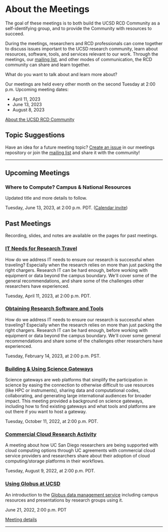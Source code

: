 # About the Meetings

The goal of these meetings is to both build the UCSD RCD Community as a self-identifying group, and to provide the Community with resources to succeed.

During the meetings, researchers and RCD professionals can come together to discuss issues important to the UCSD research community, learn about resources, software, tools, and services relevant to our work. Through the meetings, our [mailing list](https://groups.google.com/a/ucsd.edu/g/ucsd-rcd-l), and other modes of communication, the RCD community can share and learn together.

What do you want to talk about and learn more about?

Our meetings are held every other month on the second Tuesday at 2:00
p.m. Upcoming meeting dates:
* April 11, 2023
* June 13, 2023
* August 8, 2023

[About the UCSD RCD Community](https://ucsd-rcd.github.io/)

## Topic Suggestions

Have an idea for a future meeting topic? [Create an issue](https://github.com/ucsd-rcd/meetings/issues/new?title=Topic+suggestion:) in our meetings repository or join the [mailing list](https://groups.google.com/a/ucsd.edu/g/ucsd-rcd-l) and share it with the community!

---

## Upcoming Meetings

### Where to Compute? Campus & National Resources

Updated title and more details to follow.

Tuesday, June 13, 2023, at 2:00 p.m. PDT. ([Calendar invite](assets/ics/2023-06-13-ResearchComputingResources.ics))

## Past Meetings

Recording, slides, and notes are available on the pages for past meetings.

### [IT Needs for Research Travel](./events/2023-04-11-ResearchTravel.html)

How do we address IT needs to ensure our research is successful when
traveling? Especially when the research relies on more than just
packing the right chargers. Research IT can be hard enough, before
working with equipment or data beyond the campus boundary. We'll cover some of the general
recommendations, and share some of the challenges other researchers
have experienced.

Tuesday, April 11, 2023, at 2:00 p.m. PDT.

### [Obtaining Research Software and Tools](./events/2023-02-14-ResearchSoftware.html)

How do we address IT needs to ensure our research is successful when
traveling? Especially when the research relies on more than just
packing the right chargers. Research IT can be hard enough, before
working with equipment or data beyond the campus boundary. We'll cover
some general recommendations and share some of the challenges other
researchers have experienced.

Tuesday, February 14, 2023, at 2:00 p.m. PST.

### [Building & Using Science Gateways](./events/2022-10-11-ScienceGateways.html)

Science gateways are web platforms that simplify the participation in
science by easing the connection to otherwise difficult to use
resources (like HPC or instruments), sharing data and computational
codes, collaborating, and generating large international audiences for
broader impact. This meeting provided a background on science
gateways, including how to find existing gateways and what tools and
platforms are out there if you want to host a gateway. 

Tuesday, October 11, 2022, at 2:00 p.m. PDT.

### [Commercial Cloud Research Activity](./events/2022-08-09-Commercial-Cloud-Research-Activity.html)

A meeting about how UC San Diego researchers are being supported with cloud computing options through UC agreements with commercial cloud service providers and researchers share about their adoption of cloud computing/storage platforms in their workflows.

Tuesday, August 9, 2022, at 2:00 p.m. PDT.

### [Using Globus at UCSD](./events/2022-06-21-Globus-at-UCSD.html)

An introduction to the [Globus data management service](https://globus.org/) including campus
resources and presentations by research groups using it.

June 21, 2022, 2:00 p.m. PDT

[Meeting details](./events/2022-06-21-Globus-at-UCSD.html)

---
